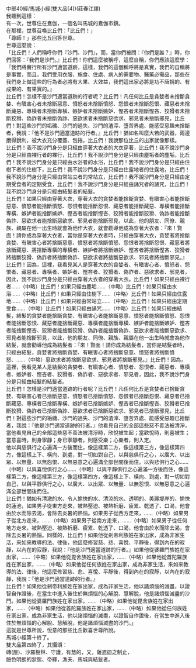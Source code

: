 中部40經/馬城小經(雙大品[4])(莊春江譯)  
我聽到這樣：  
有一次，世尊住在鴦伽，一個名叫馬城的鴦伽市鎮。  
在那裡，世尊召喚比丘們：「比丘們！」  
「尊師！」那些比丘回答世尊。  
世尊這麼說：  
「比丘們！人們稱呼你們『沙門、沙門』，而，當你們被問：『你們是誰？』時，你們回答：『我們是沙門。』比丘們！你們這麼被稱呼，這麼自稱，你們應該這麼學：『我們將實行所有沙門適當道跡，這樣，我們的這個稱呼將是真實，我們的自稱將是事實，而且，我們受用衣服、施食、住處、病人的需要物、醫藥必需品，那些在我們身上做這些的行為者必將有大果、大效益，我們這出家必將是功不唐捐的、有成果的、有果實的。』  
比丘們！怎樣不是沙門適當道跡的行者呢？比丘們！凡任何比丘是貪婪者未捨斷貪婪、有瞋害心者未捨斷惡意、憤怒者未捨斷憤怒、怨恨者未捨斷怨恨、藏惡者未捨斷藏惡、專橫者未捨斷專橫、嫉妒者未捨斷嫉妒、慳吝者未捨斷慳吝、狡猾者未捨斷狡猾、偽詐者未捨斷偽詐、惡欲求者未捨斷惡欲求、邪見者未捨斷邪見，比丘們！對這些沙門的垢穢、沙門的過失、沙門的渣滓、墮苦界處、能感受惡趣未捨斷者，我說：『他不是沙門適當道跡的行者。』比丘們！猶如名叫麼大若的武器，兩邊磨得銳利，被大衣充分覆蓋、包捲，比丘們！我說那位比丘的出家就像那樣。  
比丘們！我不說沙門身分是只經由穿著大衣者的大衣穿著，比丘們！我不說沙門身分是只經由裸行者的裸行，比丘們！我不說沙門身分是只經由塵垢者的塵垢，比丘們！我不說沙門身分是只經由水浴者的水浴，比丘們！我不說沙門身分是只經由住樹下者的住樹下，比丘們！我不說沙門身分是只經由住露地者的住露地，比丘們！我不說沙門身分是只經由常站立者的常站立，比丘們！我不說沙門身分是只經由定期受食者的定期受食，比丘們！我不說沙門身分是只經由誦咒者的誦咒，比丘們！我不說沙門身分是只經由結髮者的結髮。  
比丘們！如果只經由穿著大衣，穿著大衣的貪婪者能捨斷貪婪、有瞋害心者能捨斷惡意、憤怒者能捨斷憤怒、怨恨者能捨斷怨恨、藏惡者能捨斷藏惡、專橫者能捨斷專橫、嫉妒者能捨斷嫉妒、慳吝者能捨斷慳吝、狡猾者能捨斷狡猾、偽詐者能捨斷偽詐、惡欲求者能捨斷惡欲求、邪見者能捨斷邪見，以此，他的朋友、同僚、親族、親屬在他一出生時就會為他作大衣，就會勸導他成為穿著大衣者：『來！賢面！請你成為穿著大衣者，當你是穿著大衣者時，只經由穿著大衣，貪婪者將捨斷貪婪、有瞋害心者將捨斷惡意、憤怒者將捨斷憤怒、怨恨者將捨斷怨恨、藏惡者將捨斷藏惡、將捨斷專橫的專橫者、嫉妒者將捨斷嫉妒、慳吝者將捨斷慳吝、狡猾者將捨斷狡猾、偽詐者將捨斷偽詐、惡欲求者將捨斷惡欲求、邪見者將捨斷邪見。』比丘們！因為，這裡，我看見某人是穿著大衣的貪婪者、有瞋害心者、憤怒者、怨恨者、藏惡者、專橫者、嫉妒者、慳吝者、狡猾者、偽詐者、惡欲求者、邪見者，因此，我不說沙門身分是只經由穿著大衣者的穿著大衣。比丘們！如果只經由裸行者……（中略）比丘們！如果只經由塵垢……（中略）比丘們！如果只經由水浴……（中略）比丘們！如果只經由住樹下……（中略）比丘們！如果只經由住露地……（中略）比丘們！如果只經由常站立……（中略）比丘們！如果只經由定期受食……（中略）比丘們！如果只經由誦咒……（中略）比丘們！如果只經由結髮，結髮的貪婪者能捨斷貪婪、有瞋害心者能捨斷惡意、憤怒者能捨斷憤怒、怨恨者能捨斷怨恨、藏惡者能捨斷藏惡、專橫者能捨斷專橫、嫉妒者能捨斷嫉妒、慳吝者能捨斷慳吝、狡猾者能捨斷狡猾、偽詐者能捨斷偽詐、惡欲求者能捨斷惡欲求、邪見者能捨斷邪見，以此，他的朋友、同僚、親族、親屬在他一出生時就會為他作結髮，就會勸導他成為結髮者：『來！賢面！請你成為結髮者，當你是結髮者時，只經由結髮，貪婪者將捨斷貪婪、有瞋害心者將捨斷惡意、憤怒者將捨斷憤怒、……（中略）惡欲求者將捨斷惡欲求、邪見者將捨斷邪見。』比丘們！因為，這裡，我看見某人是結髮的貪婪者、有瞋害心者、憤怒者、怨恨者、藏惡者、專橫者、嫉妒者、慳吝者、狡猾者、偽詐者、惡欲求者、邪見者，因此，我不說沙門身分是只經由結髮的結髮者。  
比丘們！怎樣是沙門適當道跡的行者呢？比丘們！凡任何比丘是貪婪者已捨斷貪婪、有瞋害心者已捨斷惡意、憤怒者已捨斷憤怒、怨恨者已捨斷怨恨、藏惡者已捨斷藏惡、專橫者已捨斷專橫、嫉妒者已捨斷嫉妒、慳吝者已捨斷慳吝、狡猾者已捨斷狡猾、偽詐者已捨斷偽詐、惡欲求者已捨斷惡欲求、邪見者已捨斷邪見，比丘們！對這些沙門的垢穢、沙門的過失、沙門的渣滓、墮苦界處、能感受惡趣已捨斷者，我說：『他是沙門適當道跡的行者。』他看見自己的全部這些惡不善法被清淨，當他看見自己的全部這些惡不善法被清淨時，欣悅被生起；當歡悅時，則喜被生；當意喜時，則身寧靜；身已寧靜者，則感受樂；心樂者，則入定。  
他以與慈俱行之心遍滿一方後而住，像這樣第二方，像這樣第三方，像這樣第四方，像這樣上下、橫向、到處，對一切如對自己，以與慈俱行之心，以廣大、以出眾、以無量、以無怨恨、以無惡意之心遍滿全部世間後而住。以與悲俱行之心……（中略）以與喜悅俱行之心……（中略）以與平靜俱行之心遍滿一方後而住，像這樣第二方，像這樣第三方，像這樣第四方，像這樣上下、橫向、到處，對一切如對自己，以與平靜俱行之心，以廣大、以出眾、以無量、以無怨恨、以無惡意之心遍滿全部世間後而住。  
比丘們！猶如有清澈的水、令人愉快的水、清涼的水、透明的、美麗堤岸的、愉快的蓮池，如果男子從東方走來，被熱壓迫、被熱折磨、疲累、乾透了、口渴，他會由於水而除去渴，會除去炎暑的熱惱。如果男子從西方走來，……（中略）如果男子從北方走來，……（中略）如果男子從南方走來，……（中略）如果男子從任何地方走來，被熱壓迫、被熱折磨、疲累、乾透了、口渴，他會由於水而除去渴，會除去炎暑的熱惱。同樣的，比丘們！如果他從剎帝利族姓在家出家，成為非家生活，來如來教導的法、律後，他這麼修習慈、悲、喜悅、平靜後，得到內在的寂靜，以內在的寂靜，我說：『他是沙門適當道跡的行者。』如果他從婆羅門族姓在家出家，……（中略）如果他從毘舍族姓在家出家，……（中略）如果他從首陀羅族姓在家出家，……（中略）如果他從任何族姓在家出家，成為非家生活，來如來教導的法、律後，他這麼修習慈、悲、喜悅、平靜後，得到內在的寂靜，以內在的寂靜，我說：『他是沙門適當道跡的行者。』  
比丘們！如果他從剎帝利族姓在家出家，成為非家生活，他以諸煩惱的滅盡，以證智自作證後，在當生中進入後住於無煩惱的心解脫、慧解脫，他是諸煩惱滅盡的沙門。如果他從婆羅門族姓在家出家，……（中略）如果他從毘舍族姓在家出家，……（中略）如果他從首陀羅族姓在家出家，……（中略）如果他從任何族姓在家出家，成為非家生活，他以諸煩惱的滅盡，以證智自作證後，在當生中進入後住於無煩惱的心解脫、慧解脫，他是諸煩惱滅盡的沙門。」  
這就是世尊所說，悅意的那些比丘歡喜世尊所說。  
馬城小經第十終了。  
雙大品第四終了，其攝頌：  
磚(屋)、沙羅樹林、守護，有慧的，又，薩遮迦之制止，  
臉色明朗的狀態、帝釋，漁夫、馬城與結髮者。  
  
  
